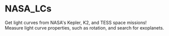 # NASA_LCs
Get light curves from NASA's Kepler, K2, and TESS space missions! Measure light curve properties, such as rotation, and search for exoplanets.
